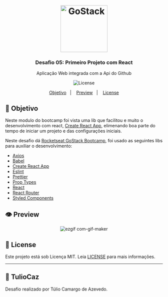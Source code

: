 <h1 align="center">
    <img alt="GoStack" src="https://res.cloudinary.com/zagatti/image/upload/v1583287835/readme/logo-gostack_u0ur8n.png" width="150px" />
</h1>

<h3 align="center">
  Desafio 05: Primeiro Projeto com React
</h3>

<p align="center">Aplicação Web integrada com a Api do Github</blockquote>

<p align="center">

  <img alt="License" src="https://img.shields.io/github/license/AZagatti/challenge05-gostack10?style=plastic">

</p>

<p align="center">
  <a href="#rocket-application">Objetivo</a>&nbsp;&nbsp;&nbsp;|&nbsp;&nbsp;&nbsp;
  <a href="#-preview">Preview</a>&nbsp;&nbsp;&nbsp;|&nbsp;&nbsp;&nbsp;
  <a href="#-license">License</a>
</p>

## :rocket: Objetivo

Neste modulo do bootcamp foi vista uma lib que facilitou e muito o desenvolvimento com react, [Create React App](https://github.com/facebook/create-react-app), elimenando boa parte do tempo de iniciar um projeto e das configurações iniciais.

Neste desafio dá [Rocketseat GoStack Bootcamp](https://rocketseat.com.br/bootcamp), foi usado as seguintes libs para auxiliar o desenvolvimento:

*   [Axios](https://github.com/axios/axios)
*   [Babel](https://babeljs.io/)
*   [Create React App](https://github.com/facebook/create-react-app)
*   [Eslint](https://eslint.org/)
*   [Prettier](https://prettier.io/)
*   [Prop Types](https://www.npmjs.com/package/prop-types)
*   [React](https://reactjs.org/)
*   [React Router](https://reacttraining.com/react-router/web/guides/quick-start)
*   [Styled Components](https://styled-components.com/)

## 👁 Preview

<div align="center">

![ezgif com-gif-maker](https://user-images.githubusercontent.com/53826053/76979154-56856080-6916-11ea-9a01-6a4565aa3f41.gif)


</div>

## 📝 License

Este projeto está sob Licença MIT. Leia [LICENSE](LICENSE.md) para mais informações.

---

## :book:  **TulioCaz**

Desafio realizado por Túlio Camargo de Azevedo.
